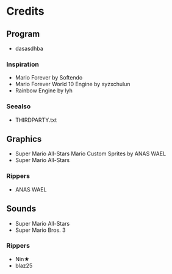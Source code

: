 # Credits

## Program

* dasasdhba

### Inspiration

* Mario Forever by Softendo
* Mario Forever World 10 Engine by syzxchulun
* Rainbow Engine by lyh

### Seealso

* THIRDPARTY.txt

## Graphics

* Super Mario All-Stars Mario Custom Sprites by ANAS WAEL
* Super Mario All-Stars

### Rippers

* ANAS WAEL

## Sounds

* Super Mario All-Stars
* Super Mario Bros. 3

### Rippers

* Nin★
* blaz25
